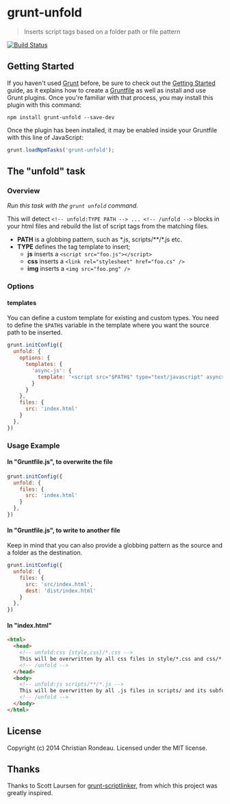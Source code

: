 # grunt-unfold

> Inserts script tags based on a folder path or file pattern

[![Build Status](https://travis-ci.org/christianrondeau/grunt-unfold.svg?branch=master)](https://travis-ci.org/christianrondeau/grunt-unfold)

## Getting Started

If you haven't used [Grunt](http://gruntjs.com/) before, be sure to check out the [Getting Started](http://gruntjs.com/getting-started) guide, as it explains how to create a [Gruntfile](http://gruntjs.com/sample-gruntfile) as well as install and use Grunt plugins. Once you're familiar with that process, you may install this plugin with this command:

```shell
npm install grunt-unfold --save-dev
```

Once the plugin has been installed, it may be enabled inside your Gruntfile with this line of JavaScript:

```js
grunt.loadNpmTasks('grunt-unfold');
```

## The "unfold" task

### Overview
_Run this task with the `grunt unfold` command._

This will detect `<!-- unfold:TYPE PATH --> ... <!-- /unfold -->` blocks in your html files and rebuild the list of script tags from the matching files.

* **PATH** is a globbing pattern, such as \*.js, scripts/\*\*/\*.js etc.
* **TYPE** defines the tag template to insert;
  * **js** inserts a `<script src="foo.js"></script>`
  * **css** inserts a `<link rel="stylesheet" href="foo.cs" />`
  * **img** inserts a `<img src="foo.png" />`

### Options

#### templates

You can define a custom template for existing and custom types. You need to define the `$PATH$` variable in the template where you want the source path to be inserted.

```js
grunt.initConfig({
  unfold: {
    options: {
      templates: {
        'async-js': {
		  template: '<script src="$PATH$" type="text/javascript" async></script>'
		}
      }
    },
    files: {
      src: 'index.html'
    }
  },
})
```

### Usage Example

#### In "Gruntfile.js", to overwrite the file

```js
grunt.initConfig({
  unfold: {
    files: {
      src: 'index.html'
	}
  },
})
```

#### In "Gruntfile.js", to write to another file

Keep in mind that you can also provide a globbing pattern as the source and a folder as the destination.

```js
grunt.initConfig({
  unfold: {
    files: {
      src: 'src/index.html',
	  dest: 'dist/index.html'
	}
  },
})
```

#### In "index.html"

```html
<html>
  <head>
    <!-- unfold:css {style,css}/*.css -->
	This will be overwritten by all css files in style/*.css and css/*.css
	<!-- /unfold -->
  </head>
  <body>
    <!-- unfold:js scripts/**/*.js -->
	This will be overwritten by all .js files in scripts/ and its subfolders
	<!-- /unfold -->
  </body>
</html>
```

## License

Copyright (c) 2014 Christian Rondeau. Licensed under the MIT license.

## Thanks

Thanks to Scott Laursen for [grunt-scriptlinker](http://github.com/scott-laursen/grunt-scriptlinker), from which this project was greatly inspired.
